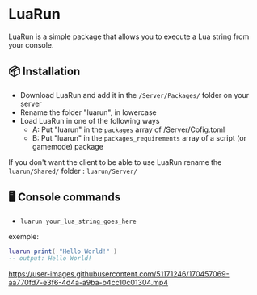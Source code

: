 # LuaRun
LuaRun is a simple package that allows you to execute a Lua string from your console.

## 📦 Installation
- Download LuaRun and add it in the `/Server/Packages/` folder on your server
- Rename the folder "luarun", in lowercase
- Load LuaRun in one of the following ways
  - A: Put "luarun" in the `packages` array of /Server/Cofig.toml
  - B: Put "luarun" in the `packages_requirements` array of a script (or gamemode) package

If you don't want the client to be able to use LuaRun rename the `luarun/Shared/` folder : `luarun/Server/`

## 🖥️ Console commands
- `luarun your_lua_string_goes_here`

exemple:
```lua
luarun print( "Hello World!" )
-- output: Hello World!
```

https://user-images.githubusercontent.com/51171246/170457069-aa770fd7-e3f6-4d4a-a9ba-b4cc10c01304.mp4
